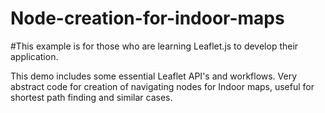 # Node-creation-for-indoor-maps
#This example is for those who are learning Leaflet.js to develop their application.

This demo includes some essential Leaflet API's and workflows.
Very abstract code for creation of navigating nodes for Indoor maps, useful for shortest path finding and similar cases.

